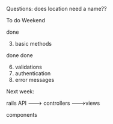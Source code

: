 Questions:
does location need a name??

To do Weekend



<!-- 1. make sure models all work --- done -->
<!-- 2. all relationships functional --> done
3. basic methods
<!-- 4. make seed data --> done
<!-- 5. fuck wit sum tests? --> done
6. validations
7. authentication
8. error messages


Next week:

rails API
    ---> controllers
    --->views

components
